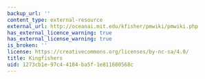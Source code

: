 ```yaml
---
backup_url: ''
content_type: external-resource
external_url: http://oceanai.mit.edu/kfisher/pmwiki/pmwiki.php
has_external_licence_warning: true
has_external_license_warning: true
is_broken: ''
license: https://creativecommons.org/licenses/by-nc-sa/4.0/
title: Kingfishers
uid: 1273cb1e-97c4-4184-ba5f-1e811680568c
---
```

